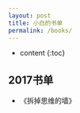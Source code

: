```yaml
---
layout: post
title: 小白的书单
permalink: /books/
---
```


* content
{:toc}


2017书单
-----------------------------------------------------------------

+ 《拆掉思维的墙》
